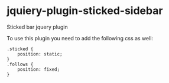 jquiery-plugin-sticked-sidebar
==============================

Sticked bar jquery plugin

To use this plugin you need to add the following css as well:
	
	.sticked {
		position: static;
	}
	.follows {
		position: fixed;
	}
